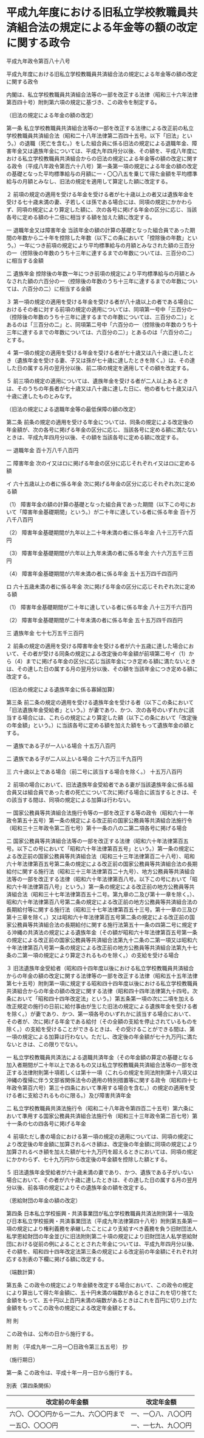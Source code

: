 # 平成九年度における旧私立学校教職員共済組合法の規定による年金等の額の改定に関する政令

平成九年政令第百八十八号

平成九年度における旧私立学校教職員共済組合法の規定による年金等の額の改定に関する政令

内閣は、私立学校教職員共済組合法等の一部を改正する法律（昭和三十六年法律第百四十号）附則第六項の規定に基づき、この政令を制定する。

（旧法の規定による年金の額の改定）

第一条 私立学校教職員共済組合法等の一部を改正する法律による改正前の私立学校教職員共済組合法（昭和二十八年法律第二百四十五号。以下「旧法」という。）の退職（死亡を含む。）をした組合員に係る旧法の規定による退職年金、障害年金又は遺族年金については、平成九年四月分以後、その額を、平成八年度における私立学校教職員共済組合からの旧法の規定による年金等の額の改定に関する政令（平成八年政令第百六十八号）第一条第一項の規定による年金の額の改定の基礎となった平均標準給与の月額に一・〇〇八五を乗じて得た金額を平均標準給与の月額とみなし、旧法の規定を適用して算定した額に改定する。

２ 前項の規定の適用を受ける年金を受ける者が七十歳以上の者又は遺族年金を受ける七十歳未満の妻、子若しくは孫である場合には、同項の規定にかかわらず、同項の規定により算定した額に、次の各号に掲げる年金の区分に応じ、当該各号に定める額の十二倍に相当する額を加えた額に改定する。

一 退職年金又は障害年金 当該年金の額の計算の基礎となった組合員であった期間の年数から二十年を控除した年数（以下この条において「控除後の年数」という。）一年につき前項の規定により平均標準給与の月額とみなされた額の三百分の一（控除後の年数のうち十三年に達するまでの年数については、三百分の二）に相当する金額

二 遺族年金 控除後の年数一年につき前項の規定により平均標準給与の月額とみなされた額の六百分の一（控除後の年数のうち十三年に達するまでの年数については、六百分の二）に相当する金額

３ 第一項の規定の適用を受ける年金を受ける者が八十歳以上の者である場合におけるその者に対する前項の規定の適用については、同項第一号中「三百分の一（控除後の年数のうち十三年に達するまでの年数については、三百分の二）」とあるのは「三百分の二」と、同項第二号中「六百分の一（控除後の年数のうち十三年に達するまでの年数については、六百分の二）」とあるのは「六百分の二」とする。

４ 第一項の規定の適用を受ける年金を受ける者が七十歳又は八十歳に達したとき（遺族年金を受ける妻、子又は孫が七十歳に達したときを除く。）は、その達した日の属する月の翌月分以後、前二項の規定を適用してその額を改定する。

５ 前三項の規定の適用については、遺族年金を受ける者が二人以上あるときは、そのうちの年長者が七十歳又は八十歳に達した日に、他の者も七十歳又は八十歳に達したものとみなす。

（旧法の規定による退職年金等の最低保障の額の改定）

第二条 前条の規定の適用を受ける年金については、同条の規定による改定後の年金額が、次の各号に掲げる年金の区分に応じ、当該各号に定める額に満たないときは、平成九年四月分以後、その額を当該各号に定める額に改定する。

一 退職年金 百十万八千八百円

二 障害年金 次のイ又はロに掲げる年金の区分に応じそれぞれイ又はロに定める額

イ 六十五歳以上の者に係る年金 次に掲げる年金の区分に応じそれぞれ次に定める額

（1） 障害年金の額の計算の基礎となった組合員であった期間（以下この号において「障害年金基礎期間」という。）が二十年に達している者に係る年金 百十万八千八百円

（2） 障害年金基礎期間が九年以上二十年未満の者に係る年金 八十三万千六百円

（3） 障害年金基礎期間が六年以上九年未満の者に係る年金 六十六万五千三百円

（4） 障害年金基礎期間が六年未満の者に係る年金 五十五万四千四百円

ロ 六十五歳未満の者に係る年金 次に掲げる年金の区分に応じそれぞれ次に定める額

（1） 障害年金基礎期間が二十年に達している者に係る年金 八十三万千六百円

（2） 障害年金基礎期間が二十年未満の者に係る年金 五十五万四千四百円

三 遺族年金 七十七万五千三百円

２ 前条の規定の適用を受ける障害年金を受ける者が六十五歳に達した場合において、その者が受ける同条の規定による改定後の年金額が前項第二号イ（1）から（4）までに掲げる年金の区分に応じ当該年金につき定める額に満たないときは、その達した日の属する月の翌月分以後、その額を当該年金につき定める額に改定する。

（旧法の規定による遺族年金に係る寡婦加算）

第三条 前二条の規定の適用を受ける遺族年金を受ける者（以下この条において「旧法遺族年金受給者」という。）が妻であり、かつ、次の各号のいずれかに該当する場合には、これらの規定により算定した額（以下この条において「改定後の年金額」という。）に当該各号に定める額を加えた額をもって遺族年金の額とする。

一 遺族である子が一人いる場合 十五万八百円

二 遺族である子が二人以上いる場合 二十六万三千九百円

三 六十歳以上である場合（前二号に該当する場合を除く。） 十五万八百円

２ 前項の場合において、旧法遺族年金受給者である妻が当該遺族年金に係る組合員又は組合員であった者の死亡について次に掲げる場合に該当するときは、その該当する間は、同項の規定による加算は行わない。

一 国家公務員等共済組合法施行令等の一部を改正する等の政令（昭和六十一年政令第五十五号）第一条の規定による改正前の国家公務員等共済組合法施行令（昭和三十三年政令第二百七号）第十一条の八の二第二項各号に掲げる場合

二 国家公務員等共済組合法等の一部を改正する法律（昭和六十年法律第百五号。以下この号において「昭和六十年法律第百五号」という。）第一条の規定による改正前の国家公務員等共済組合法（昭和三十三年法律第百二十八号）、昭和六十年法律第百五号第二条の規定による改正前の国家公務員等共済組合法の長期給付に関する施行法（昭和三十三年法律第百二十九号）、地方公務員等共済組合法等の一部を改正する法律（昭和六十年法律第百八号。以下この号において「昭和六十年法律第百八号」という。）第一条の規定による改正前の地方公務員等共済組合法（昭和三十七年法律第百五十二号。第九章の二及び第十一章を除く。）、昭和六十年法律第百八号第二条の規定による改正前の地方公務員等共済組合法の長期給付等に関する施行法（昭和三十七年法律第百五十三号。第十一章の三及び第十三章を除く。）又は昭和六十年法律第百五号第二条の規定による改正前の国家公務員等共済組合法の長期給付に関する施行法第五十一条の四第二号に規定する沖縄の共済法の規定による遺族年金（その額が昭和六十年法律第百五号第一条の規定による改正前の国家公務員等共済組合法第九十二条の二第一項又は昭和六十年法律第百八号第一条の規定による改正前の地方公務員等共済組合法第九十七条の二第一項の規定により算定されるものを除く。）の支給を受ける場合

３ 旧法遺族年金受給者（昭和四十四年度以後における私立学校教職員共済組合からの年金の額の改定に関する法律等の一部を改正する法律（昭和五十五年法律第七十五号）附則第一項に規定する昭和四十四年度以後における私立学校教職員共済組合からの年金の額の改定に関する法律（昭和四十四年法律第九十四号。次条において「昭和四十四年改定法」という。）第五条第一項の次に二項を加える改正規定の施行の日前に給付事由が生じた旧法の規定による遺族年金を受ける者を除く。）が妻であり、かつ、第一項各号のいずれかに該当する場合において、その者が、次に掲げる年金である給付（その全額の支給を停止されているものを除く。）の支給を受けることができるときは、その受けることができる間は、第一項の規定による加算は行わない。ただし、改定後の年金額が七十九万円に満たないときは、この限りでない。

一 私立学校教職員共済法による退職共済年金（その年金額の算定の基礎となる加入者期間が二十年以上であるもの又は私立学校教職員共済組合法等の一部を改正する法律附則第十項若しくは第十一項（これらの規定を同法附則第十八項又は沖縄の復帰に伴う文部省関係法令の適用の特別措置等に関する政令（昭和四十七年政令第百六号）第三十四条において準用する場合を含む。）の規定の適用を受ける者に支給されるものに限る。）及び障害共済年金

二 私立学校教職員共済法施行令（昭和二十八年政令第四百二十五号）第六条において準用する国家公務員共済組合法施行令（昭和三十三年政令第二百七号）第十一条の七の四各号に掲げる年金

４ 前項ただし書の場合における第一項の規定の適用については、同項の規定により改定後の年金額に加算されるべき額は、改定後の年金額に同項の規定により加算されるべき額を加えた額が七十九万円を超えるときにおいては、同項の規定にかかわらず、七十九万円から改定後の年金額を控除した額とする。

５ 旧法遺族年金受給者が六十歳未満の妻であり、かつ、遺族である子がいない場合において、その者が六十歳に達したときは、その達した日の属する月の翌月分以後、前各項の規定によりその遺族年金の額を改定する。

（恩給財団の年金の額の改定）

第四条 日本私立学校振興・共済事業団が私立学校教職員共済法附則第十一項及び日本私立学校振興・共済事業団法（平成九年法律第四十八号）附則第五条第一項の規定により権利義務を承継したことにより支給すべき義務を負う旧財団法人私学恩給財団の年金並びに旧法附則第二十項の規定により旧財団法人私学恩給財団における従前の例によることとされた年金については、平成九年四月分以後、その額を、昭和四十四年改定法第三条の規定による改定前の年金額にそれぞれ対応する別表の下欄に掲げる額に改定する。

（端数計算）

第五条 この政令の規定により年金額を改定する場合において、この政令の規定により算出して得た年金額に、五十円未満の端数があるときはこれを切り捨てた金額をもって、五十円以上百円未満の端数があるときはこれを百円に切り上げた金額をもってこの政令の規定による改定年金額とする。

附 則

この政令は、公布の日から施行する。

附 則 （平成九年一二月一〇日政令第三五五号） 抄

（施行期日）

第一条 この政令は、平成十年一月一日から施行する。

別表（第四条関係）

改定前の年金額 | 改定年金額  
---|---  
六〇、〇〇〇円から一二九、六〇〇円まで | 一、一〇八、八〇〇円  
一五〇、〇〇〇円 | 一、一七九、九〇〇円
